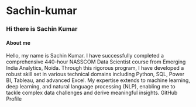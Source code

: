 # Sachin-kumar
### Hi there is Sachin Kumar
#### About me

Hello, my name is Sachin Kumar. I have successfully completed a comprehensive 440-hour NASSCOM Data Scientist course from Emerging India Analytics, Noida. Through this rigorous program, I have developed a robust skill set in various technical domains including Python, SQL, Power BI, Tableau, and advanced Excel. My expertise extends to machine learning, deep learning, and natural language processing (NLP), enabling me to tackle complex data challenges and derive meaningful insights.
GitHub Profile
